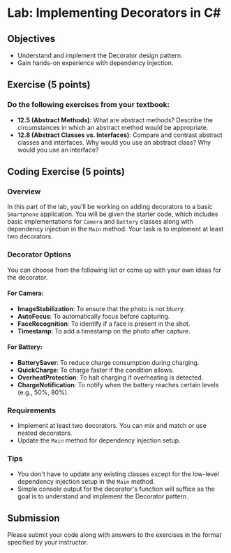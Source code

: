 # Lab: Implementing Decorators in C#

## Objectives
- Understand and implement the Decorator design pattern.
- Gain hands-on experience with dependency injection.

##  Exercise (5 points)
### Do the following exercises from your textbook:
- **12.5 (Abstract Methods)**: What are abstract methods? Describe the circumstances in which an abstract method would be appropriate.
- **12.8 (Abstract Classes vs. Interfaces)**: Compare and contrast abstract classes and interfaces. Why would you use an abstract class? Why would you use an interface?

## Coding Exercise (5 points)

### Overview
In this part of the lab, you'll be working on adding decorators to a basic `Smartphone` application. You will be given the starter code, which includes basic implementations for `Camera` and `Battery` classes along with dependency injection in the `Main` method. Your task is to implement at least two decorators.

### Decorator Options
You can choose from the following list or come up with your own ideas for the decorator.

#### For Camera:
- **ImageStabilization**: To ensure that the photo is not blurry.
- **AutoFocus**: To automatically focus before capturing.
- **FaceRecognition**: To identify if a face is present in the shot.
- **Timestamp**: To add a timestamp on the photo after capture.

#### For Battery:
- **BatterySaver**: To reduce charge consumption during charging.
- **QuickCharge**: To charge faster if the condition allows.
- **OverheatProtection**: To halt charging if overheating is detected.
- **ChargeNotification**: To notify when the battery reaches certain levels (e.g., 50%, 80%).

### Requirements
- Implement at least two decorators. You can mix and match or use nested decorators.
- Update the `Main` method for dependency injection setup.

### Tips
- You don't have to update any existing classes except for the low-level dependency injection setup in the `Main` method.
- Simple console output for the decorator's function will suffice as the goal is to understand and implement the Decorator pattern.

## Submission
Please submit your code along with answers to the exercises in the format specified by your instructor.
